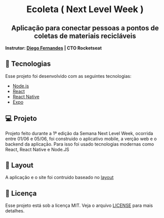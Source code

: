 <h1 align="center">Ecoleta ( Next Level Week ) </h1>

<h2 align="center"> Aplicação para conectar pessoas a pontos de coletas de materiais recicláveis </h2>


**Instrutor: [Diego Fernandes](https://github.com/diego3g) | CTO Rocketseat**


## :rocket: Tecnologias

Esse projeto foi desenvolvido com as seguintes tecnologias:

- [Node.js](https://nodejs.org/en/)
- [React](https://reactjs.org)
- [React Native](https://facebook.github.io/react-native/)
- [Expo](https://expo.io/)

## 💻 Projeto

Projeto feito durante a 1ª edição da Semana Next Level Week, ocorrida entre 01/06 e 05/06, foi construido o aplicativo mobile, a verção web e o backend da aplicação. Para isso foi usado tecnologias modernas como React, React Native e Node.JS

## 🔖 Layout

A aplicação e o site foi contruido baseado no [layout](https://www.figma.com/file/9TlOcj6l7D05fZhU12xWT3/Ecoleta-(Booster)?node-id=0%3A1)

## :memo: Licença

Esse projeto está sob a licença MIT. Veja o arquivo [LICENSE](LICENSE.md) para mais detalhes.

